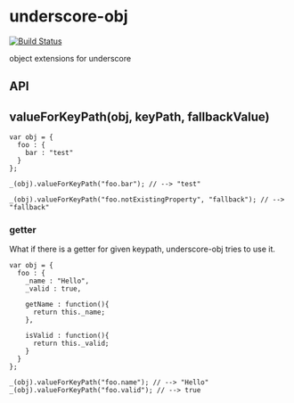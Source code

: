 # underscore-obj

[![Build Status](https://travis-ci.org/jeeeyul/underscore-obj.png?branch=master)](https://travis-ci.org/jeeeyul/underscore-obj)

object extensions for underscore

## API

## valueForKeyPath(obj, keyPath, fallbackValue)
    var obj = {
      foo : {
        bar : "test"
      }
    };
    
    _(obj).valueForKeyPath("foo.bar"); // --> "test"
    
    _(obj).valueForKeyPath("foo.notExistingProperty", "fallback"); // --> "fallback"

### getter
What if there is a getter for given keypath, underscore-obj tries to use it.

    var obj = {
      foo : {
        _name : "Hello",
        _valid : true,
        
        getName : function(){
          return this._name;
        },
        
        isValid : function(){
          return this._valid;
        }
      }
    };
    
    _(obj).valueForKeyPath("foo.name"); // --> "Hello"
    _(obj).valueForKeyPath("foo.valid"); // --> true
